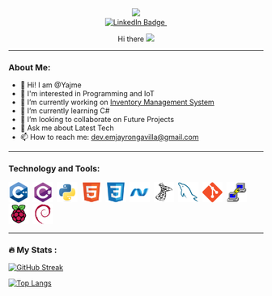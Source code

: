 
<div id="header" align= "center">
  <img src="https://media.giphy.com/media/5dLoIhuX12Nl1MnQJ1/giphy.gif" width= "250" />
  <div id="badges">
  <a href="https://www.linkedin.com/in/emjay-rongavilla-19149a276/">
    <img src="https://img.shields.io/badge/LinkedIn-blue?style=for-the-badge&logo=linkedin&logoColor=white" alt="LinkedIn Badge"/>
  </a>
<img src="https://komarev.com/ghpvc/?username=Yajme&style=flat-square&color=blue" alt=""/>
</div>

  Hi there <img src="https://media.giphy.com/media/m0dmKBkncVETJv2h0S/giphy.gif" width="30px"/>
</div>



---


### About Me:
- 👋 Hi! I am @Yajme
- 🔭 I'm interested in Programming and IoT
- 🔭 I’m currently working on [Inventory Management System](https://github.com/Yajme/Inventory-Management-System)
- 🌱 I’m currently learning C#
- 👯 I’m looking to collaborate on Future Projects
- 💬 Ask me about Latest Tech
- 📫 How to reach me: dev.emjayrongavilla@gmail.com

---

### Technology and Tools:

  
<div>
  <img src="https://github.com/devicons/devicon/blob/master/icons/cplusplus/cplusplus-original.svg" title="cpp" alt="cpp" width="40" height="40"/>&nbsp;
  <img src="https://github.com/devicons/devicon/blob/master/icons/csharp/csharp-original.svg" title="cs" alt="cs" width="40" height="40"/>&nbsp;
  <img src="https://github.com/devicons/devicon/blob/master/icons/python/python-original.svg" title="py" alt="py" width="40" height="40"/>&nbsp;
  <img src="https://github.com/devicons/devicon/blob/master/icons/html5/html5-original.svg" title="cpp" alt="cpp" width="40" height="40"/>&nbsp;
  <img src="https://github.com/devicons/devicon/blob/master/icons/css3/css3-original.svg" title="cpp" alt="cpp" width="40" height="40"/>&nbsp;
  <img src="https://github.com/devicons/devicon/blob/master/icons/dot-net/dot-net-original.svg" title="cpp" alt="cpp" width="40" height="40"/>&nbsp;
  <img src="https://github.com/devicons/devicon/blob/master/icons/microsoftsqlserver/microsoftsqlserver-plain.svg" title="cpp" alt="cpp" width="40" height="40"/>&nbsp;
  <img src="https://github.com/devicons/devicon/blob/master/icons/mysql/mysql-original.svg" title="cpp" alt="cpp" width="40" height="40"/>&nbsp;
  <img src="https://github.com/devicons/devicon/blob/master/icons/git/git-original.svg" title="git" alt="git" width="40" height="40"/>&nbsp;
  <img src="https://github.com/devicons/devicon/blob/master/icons/putty/putty-original.svg" title="cpp" alt="cpp" width="40" height="40"/>&nbsp;
  <img src="https://github.com/devicons/devicon/blob/master/icons/raspberrypi/raspberrypi-original.svg" title="cpp" alt="cpp" width="40" height="40"/>&nbsp;
  <img src="https://github.com/devicons/devicon/blob/master/icons/debian/debian-original.svg" title="cpp" alt="cpp" width="40" height="40"/>&nbsp;
  
</div>

---

### :fire: My Stats :



[![GitHub Streak](https://streak-stats.demolab.com?user=Yajme)](https://git.io/streak-stats)

[![Top Langs](https://github-readme-stats.vercel.app/api/top-langs/?username=Yajme)](https://github.com/anuraghazra/github-readme-stats)
